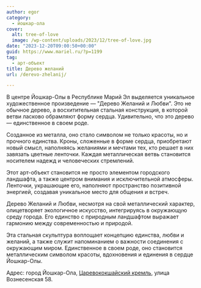 ```yaml
---
author: egor
category:
  - йошкар-ола
cover:
  alt: tree-of-love
  image: /wp-content/uploads/2023/12/tree-of-love.jpg
date: "2023-12-20T09:00:50+00:00"
guid: https://www.mariel.ru/?p=1199
tag:
  - арт-объект
title: Дерево желаний
url: /derevo-zhelanij/

---
```

В центре Йошкар-Олы в Республике Марий Эл выделяется уникальное художественное произведение — "Дерево Желаний и Любви". Это не обычное дерево, а восхитительная стальная конструкция, в которой ветви ласково обрамляют форму сердца. Удивительно, что это дерево — единственное в своем роде.

Созданное из металла, оно стало символом не только красоты, но и прочного единства. Кроны, сложенные в форме сердца, приобретают новый смысл, наполняясь желаниями и мечтами тех, кто решает в них завязать цветные ленточки. Каждая металлическая ветвь становится носителем надежд и человеческих стремлений.

Этот арт-объект становится не просто элементом городского ландшафта, а также центром внимания и исключительной атмосферы. Ленточки, украшающие его, наполняют пространство позитивной энергией, создавая уникальное место для общения и встреч.

Дерево Желаний и Любви, несмотря на свой металлический характер, олицетворяет экологичное искусство, интегрируясь в окружающую среду города. Его единство с природным ландшафтом выражает гармонию между современностью и природой.

Эта стальная скульптура воплощает концепцию единства, любви и желаний, а также служит напоминанием о важности соединения с окружающим миром. Единственное в своем роде, оно становится металлическим символом красоты, вдохновения и единения в сердце Йошкар-Олы.

Адрес: город Йошкар-Ола, [Царевококшайский кремль](/marijskij-kreml/), улица Вознесенская 58.
